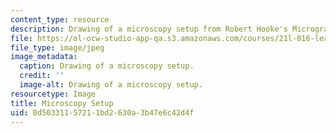 ```yaml
---
content_type: resource
description: Drawing of a microscopy setup from Robert Hooke's Micrographia.
file: https://ol-ocw-studio-app-qa.s3.amazonaws.com/courses/21l-016-learning-from-the-past-drama-science-performance-spring-2009/0d50331157211bd2630a3b47e6c42d4f_02.jpg
file_type: image/jpeg
image_metadata:
  caption: Drawing of a microscopy setup.
  credit: ''
  image-alt: Drawing of a microscopy setup.
resourcetype: Image
title: Microscopy Setup
uid: 0d503311-5721-1bd2-630a-3b47e6c42d4f
---
```

